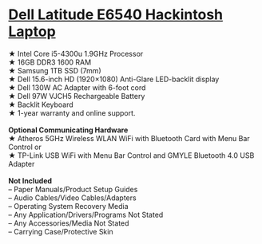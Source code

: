 # <a title="Dell Latitude E6540 Hackintosh Laptop" href="https://www.gixxerpc.com/systems/laptop/e6540/#reddit">Dell Latitude E6540 Hackintosh Laptop</a><br>
★ Intel Core i5-4300u 1.9GHz Processor<br>
★ 16GB DDR3 1600 RAM<br>
★ Samsung 1TB SSD (7mm)<br>
★ Dell 15.6-inch HD (1920×1080) Anti-Glare LED-backlit display<br>
★ Dell 130W AC Adapter with 6-foot cord<br>
★ Dell 97W VJCH5 Rechargeable Battery<br>
★ Backlit Keyboard<br>
★ 1-year warranty and online support.<br>
<br>
<strong>Optional Communicating Hardware</strong><br>
★ Atheros 5GHz Wireless WLAN WiFi with Bluetooth Card with Menu Bar Control or<br>
★ TP-Link USB WiFi with Menu Bar Control and GMYLE Bluetooth 4.0 USB Adapter<br>
<br>
<strong>Not Included</strong><br>
– Paper Manuals/Product Setup Guides<br>
– Audio Cables/Video Cables/Adapters<br>
– Operating System Recovery Media<br>
– Any Application/Drivers/Programs Not Stated<br>
– Any Accessories/Media Not Stated<br>
– Carrying Case/Protective Skin<br>
